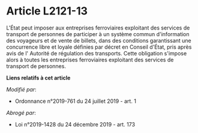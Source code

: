 # Article L2121-13

L'État peut imposer aux entreprises ferroviaires exploitant des services de transport de personnes de participer à un système
commun d'information des voyageurs et de vente de billets, dans des conditions garantissant une concurrence libre et loyale
définies par décret en Conseil d'État, pris après avis de l'       Autorité de régulation des transports. Cette obligation
s'impose alors à toutes les entreprises ferroviaires exploitant des services de transport de personnes.

**Liens relatifs à cet article**

_Modifié par_:

  - Ordonnance n°2019-761 du 24 juillet 2019 - art. 1

_Abrogé par_:

  - Loi n°2019-1428 du 24 décembre 2019 - art. 173
